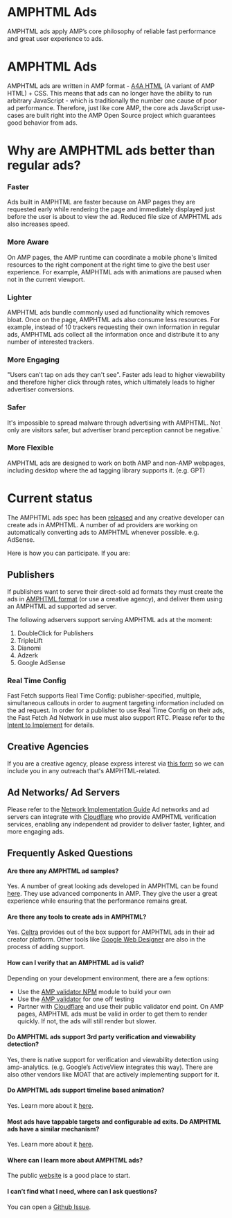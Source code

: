 # AMPHTML Ads

AMPHTML ads apply AMP’s core philosophy of reliable fast performance and great user experience to ads. 

# AMPHTML Ads 

AMPHTML ads are written in AMP format - [A4A HTML](https://github.com/ampproject/amphtml/blob/master/extensions/amp-a4a/amp-a4a-format.md) (A variant of AMP HTML) + CSS. This means that ads can no longer have the ability to run arbitrary JavaScript - which is traditionally the number one cause of poor ad performance. Therefore, just like core AMP, the core ads JavaScript use-cases are built right into the AMP Open Source project which guarantees good behavior from ads. 

# Why are AMPHTML ads better than regular ads?

### Faster
Ads built in AMPHTML are faster because on AMP pages they are requested early while rendering the page and immediately displayed just before the user is about to view the ad. Reduced file size of AMPHTML ads also increases speed.

### More Aware
On AMP pages, the AMP runtime can coordinate a mobile phone's limited resources to the right component at the right time to give the best user experience. For example, AMPHTML ads with animations are paused when not in the current viewport.

### Lighter
AMPHTML ads bundle commonly used ad functionality which removes bloat.  Once on the page, AMPHTML ads also consume less resources. For example, instead of 10 trackers requesting their own information in regular ads, AMPHTML ads collect all the information once and distribute it to any number of interested trackers. 

### More Engaging
"Users can't tap on ads they can't see". Faster ads lead to higher viewability and therefore higher click through rates, which ultimately leads to higher advertiser conversions.

### Safer
It's impossible to spread malware through advertising with AMPHTML. Not only are visitors safer, but advertiser brand perception cannot be negative.`

### More Flexible
AMPHTML ads are designed to work on both AMP and non-AMP webpages,  including desktop where the ad tagging library supports it. (e.g. GPT)

# Current status

The AMPHTML ads spec has been [released](https://github.com/ampproject/amphtml/blob/master/extensions/amp-a4a/amp-a4a-format.md) and any creative developer can create ads in AMPHTML. A number of ad providers are working on automatically converting ads to AMPHTML whenever possible. e.g. AdSense.

Here is how you can participate. If you are:

## Publishers

If publishers want to serve their direct-sold ad formats they must create the ads in [AMPHTML format](https://github.com/ampproject/amphtml/blob/master/extensions/amp-a4a/amp-a4a-format.md) (or use a creative agency), and deliver them using an AMPHTML ad supported ad server.

The following adservers support serving AMPHTML ads at the moment:
1. DoubleClick for Publishers
2. TripleLift 
3. Dianomi
4. Adzerk
5. Google AdSense

### Real Time Config
Fast Fetch supports Real Time Config: publisher-specified, multiple, simultaneous callouts in order to augment targeting information included on the ad request. In order for a publisher to use Real Time Config on their ads, the Fast Fetch Ad Network in use must also support RTC. Please refer to the [Intent to Implement](https://github.com/ampproject/amphtml/issues/11321) for details. 

## Creative Agencies

If you are a creative agency, please express interest via [this form](https://goo.gl/forms/P2zpQT3aIEU1UsWj2) so we can include you in any outreach that's AMPHTML-related.

## Ad Networks/ Ad Servers

Please refer to the [Network Implementation Guide](./Network-Impl-Guide.md)
Ad networks and ad servers can integrate with [Cloudflare](https://blog.cloudflare.com/firebolt/) who provide AMPHTML  verification services, enabling any independent ad provider to deliver faster, lighter, and more engaging ads.

## Frequently Asked Questions

#### Are there any AMPHTML ad samples?
Yes. A number of great looking ads developed in AMPHTML can be found [here](https://ampbyexample.com/amp-ads/#amp-ads/experimental_ads). They use advanced components in AMP. They give the user a great experience while ensuring that the performance remains great. 

#### Are there any tools to create ads in AMPHTML?
Yes. [Celtra](http://www.prnewswire.com/news-releases/celtra-partners-with-the-amp-project-showcases-amp-ad-creation-at-google-io-event-300459514.html) provides out of the box support for AMPHTML ads in their ad creator platform. Other tools like [Google Web Designer](https://www.google.com/webdesigner/) are also in the process of adding support. 

#### How can I verify that an AMPHTML ad is valid?
Depending on your development environment, there are a few options: 
- Use the [AMP validator NPM](https://www.npmjs.com/package/amphtml-validator) module to build your own
- Use the [AMP validator](https://validator.ampproject.org/) for one off testing
- Partner with [Cloudflare](https://blog.cloudflare.com/firebolt/) and use their public validator end point. 
On AMP pages, AMPHTML ads must be valid in order to get them to render quickly. If not, the ads will still render but slower.


#### Do AMPHTML ads support 3rd party verification and viewability detection? 
Yes, there is native support for verification and viewability detection using amp-analytics. (e.g. Google’s ActiveView integrates this way). There are also other vendors like MOAT that are actively implementing support for it. 

#### Do AMPHTML ads support timeline based animation? 
Yes. Learn more about it [here](https://github.com/ampproject/amphtml/blob/master/extensions/amp-animation/amp-animation.md). 

#### Most ads have tappable targets and configurable ad exits. Do AMPHTML ads have a similar mechanism? 
Yes. Learn more about it [here](https://github.com/ampproject/amphtml/blob/master/extensions/amp-ad-exit/amp-ad-exit.md). 

#### Where can I learn more about AMPHTML ads?
The public [website](https://ampproject.org/ads) is a good place to start. 

#### I can’t find what I need, where can I ask questions?
You can open a [Github Issue](https://github.com/ampproject/amphtml/issues/new). 


